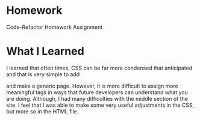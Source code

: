 # Homework
Code-Refactor Homework Assignment
# What I Learned
I learned that often times, CSS can be far more condensed that anticipated and that is very simple to add <div> and make a generic page. However, it is more difficult to assign more meaningful tags in ways that future developers can understand what you are doing. Although, I had many difficulties with the middle section of the site. I feel that I was able to make some very useful adjustments in the CSS, but more so in the HTML file. 